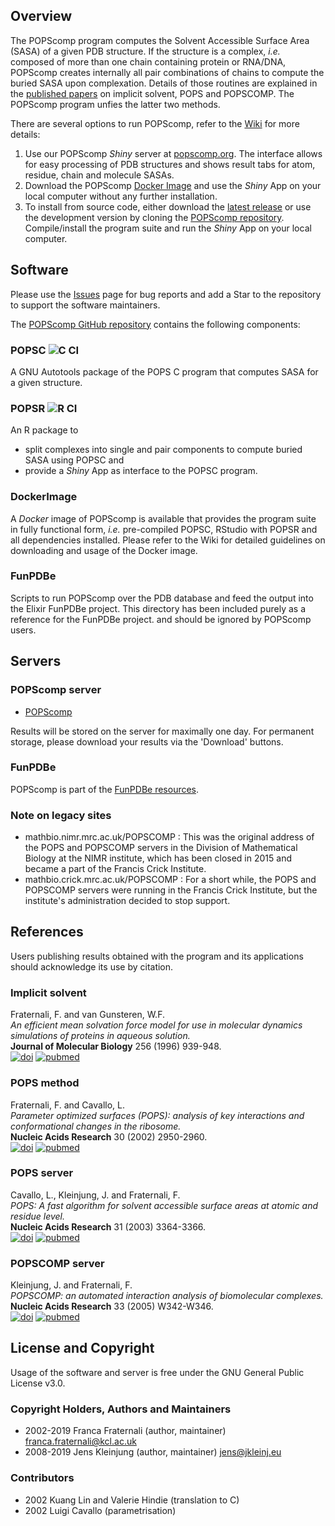 ## Overview
The POPScomp program computes the Solvent Accessible Surface Area (SASA)
of a given PDB structure. If the structure is a complex, *i.e.* composed of more than one chain
containing protein or RNA/DNA, POPScomp creates internally all pair combinations
of chains to compute the buried SASA upon complexation. Details of those routines
are explained in the [published papers](https://github.com/Fraternalilab/POPScomp/#References)
on implicit solvent, POPS and POPSCOMP. The POPScomp program unfies the latter two methods.

There are several options to run POPScomp, refer to the [Wiki](https://github.com/Fraternalilab/POPScomp/wiki) for more details:
1. Use our POPScomp *Shiny* server at [popscomp.org](http://popscomp.org:3838).
The interface allows for easy processing of PDB structures and shows result tabs for atom, residue, chain and molecule SASAs.
2. Download the POPScomp [Docker Image](https://github.com/Fraternalilab/POPScomp/#DockerImage) and use the *Shiny* App on your local computer without any further installation.
3. To install from source code, either download the [latest release](https://github.com/Fraternalilab/POPScomp/releases/latest) or use the development version by cloning the [POPScomp repository](https://github.com/Fraternalilab/POPScomp). Compile/install the program suite and run the *Shiny* App on your local computer.


## Software
Please use the [Issues](https://github.com/Fraternalilab/POPScomp/issues) page for bug reports and add a Star to the repository to support the software maintainers.

The [POPScomp GitHub repository](https://github.com/Fraternalilab/POPScomp) contains the following components:
### POPSC  ![C CI](https://github.com/Fraternalilab/POPScomp/workflows/C%20CI/badge.svg) 
A GNU Autotools package of the POPS C program that computes SASA for a given structure.
  
### POPSR  ![R CI](https://github.com/Fraternalilab/POPScomp/workflows/R%20CI/badge.svg)
An R package to
- split complexes into single and pair components to compute buried SASA using POPSC and 
- provide a *Shiny* App as interface to the POPSC program.

### DockerImage
A *Docker* image of POPScomp is available that provides the program suite in fully functional form,
*i.e.* pre-compiled POPSC, RStudio with POPSR and all dependencies installed.
Please refer to the Wiki for detailed guidelines on downloading and usage of the Docker image.

### FunPDBe
Scripts to run POPScomp over the PDB database and feed the output into the Elixir FunPDBe project.
This directory has been included purely as a reference for the FunPDBe project. and should be ignored
by POPScomp users.


## Servers

### POPScomp server
* [POPScomp](http://popscomp.org:3838)

Results will be stored on the server for maximally one day.
For permanent storage, please download your results via the 'Download' buttons.

### FunPDBe
POPScomp is part of the [FunPDBe resources](https://www.ebi.ac.uk/pdbe/funpdbe/deposition).

### Note on legacy sites
* mathbio.nimr.mrc.ac.uk/POPSCOMP : This was the original address of the POPS and POPSCOMP servers in the Division of Mathematical Biology at the NIMR institute, which has been closed in 2015 and became a part of the Francis Crick Institute.
* mathbio.crick.mrc.ac.uk/POPSCOMP : For a short while, the POPS and POPSCOMP servers were running in the Francis Crick Institute, but the institute's administration decided to stop support.


## References
Users publishing results obtained with the program and its applications
should acknowledge its use by citation.

### Implicit solvent
Fraternali, F. and van Gunsteren, W.F.<br>
*An efficient mean solvation force model for use in molecular dynamics simulations of proteins in aqueous solution.*<br>
**Journal of Molecular Biology** 256 (1996) 939-948.<br>
[![doi](https://img.shields.io/badge/doi-10.1016%2Fj.jmb.2014.03.010-blue.svg?style=flat)](https://dx.doi.org/10.1016%2Fj.sbi.2014.04.003)
[![pubmed](https://img.shields.io/badge/pubmed-24681267-blue.svg?style=flat)](https://www.ncbi.nlm.nih.gov/pmc/articles/PMC4045398/)

### POPS method
Fraternali, F. and Cavallo, L.<br>
*Parameter optimized surfaces (POPS): analysis of key interactions and conformational changes in the ribosome.*<br>
**Nucleic Acids Research** 30 (2002) 2950-2960.<br>
[![doi](https://img.shields.io/badge/doi-10.1016%2Fj.jmb.2014.03.010-blue.svg?style=flat)](https://dx.doi.org/10.1093%2Fnar%2Fgkf373)
[![pubmed](https://img.shields.io/badge/pubmed-24681267-blue.svg?style=flat)](https://www.ncbi.nlm.nih.gov/pmc/articles/PMC117037/)

### POPS server
Cavallo, L., Kleinjung, J. and Fraternali, F.<br>
*POPS: A fast algorithm for solvent accessible surface areas at atomic and residue level.*<br>
**Nucleic Acids Research** 31 (2003) 3364-3366.<br>
[![doi](https://img.shields.io/badge/doi-10.1016%2Fj.jmb.2014.03.010-blue.svg?style=flat)](https://dx.doi.org/10.1093%2Fnar%2Fgkg601)
[![pubmed](https://img.shields.io/badge/pubmed-24681267-blue.svg?style=flat)](https://www.ncbi.nlm.nih.gov/pmc/articles/PMC169007/)

### POPSCOMP server
Kleinjung, J. and Fraternali, F.<br>
*POPSCOMP: an automated interaction analysis of biomolecular complexes.*<br>
**Nucleic Acids Research** 33 (2005) W342-W346.<br>
[![doi](https://img.shields.io/badge/doi-10.1016%2Fj.jmb.2014.03.010-blue.svg?style=flat)](https://dx.doi.org/10.1093%2Fnar%2Fgki369)
[![pubmed](https://img.shields.io/badge/pubmed-24681267-blue.svg?style=flat)](https://www.ncbi.nlm.nih.gov/pmc/articles/PMC1160130/)


## License and Copyright
Usage of the software and server is free under the GNU General Public License v3.0.

### Copyright Holders, Authors and Maintainers 
- 2002-2019 Franca Fraternali (author, maintainer) franca.fraternali@kcl.ac.uk
- 2008-2019 Jens Kleinjung (author, maintainer) jens@jkleinj.eu

### Contributors
- 2002 Kuang Lin and Valerie Hindie (translation to C)
- 2002 Luigi Cavallo (parametrisation)

